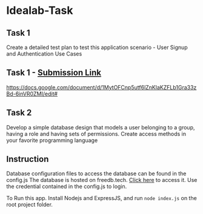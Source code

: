 # Idealab-Task

## Task 1
Create a detailed test plan to test this application scenario - User Signup and Authentication Use Cases

## Task 1 - [Submission Link](https://docs.google.com/document/d/1MytOFCnp5utf6lZnKlaKZFLb1Gra33zBd-6inVR0ZMI/edit#)
https://docs.google.com/document/d/1MytOFCnp5utf6lZnKlaKZFLb1Gra33zBd-6inVR0ZMI/edit#


## Task 2
Develop  a simple database design that models a user belonging to a group, having a role and having  sets of permissions. Create access methods in your favorite programming language




## Instruction
Database configuration files to access the database can be found in the config.js
The database is hosted on freedb.tech. [Click here](https://freedb.tech/phpmyadmin/db_structure.php?token=355adb23ea7dce2fecc999b92d423704&server=1&db=freedbtech_idealab&table=) to access it. Use the credential contained in the config.js to login.

To Run this app. Install Nodejs and ExpressJS, and run `node index.js` on the root project folder.

